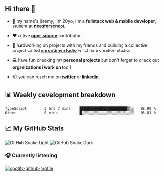 ## Hi there 👋

- 👦 my name's jérémy, i'm 20yo, i'm a **fullstack web & mobile developer**, student at **[needforschool](https://www.needfor-school.com/)**.

- ❤️ active **[open source](https://github.com/jerembdn)** contributor.

- 🧠 hardworking on projects with my friends and building a collective project called **[onruntime studio](https://github.com/onruntime)** which is a creation studio.

- 💻 have fun checking my **personal projects** but don't forget to check out **organizations i work on** too !

- 📫 you can reach me on **[twitter](https://twitter.com/jerembdn)** or **[linkedin](https://www.linkedin.com/in/jeremybdn/)**.

## 📊 Weekly development breakdown

<!--START_SECTION:waka-->

```text
TypeScript        3 hrs 7 mins    ██████████████████████▒░░   88.99 %
Other             8 mins          █░░░░░░░░░░░░░░░░░░░░░░░░   03.81 %
```

<!--END_SECTION:waka-->

## 📈 My GitHub Stats

![GitHub Snake Light](https://raw.githubusercontent.com/jerembdn/jerembdn/output/github-contribution-grid-snake.svg#gh-light-mode-only)
![GitHub Snake Dark](https://raw.githubusercontent.com/jerembdn/jerembdn/output/github-contribution-grid-snake-dark.svg#gh-dark-mode-only)

### 🎧 Currently listening

[![spotify-github-profile](https://spotify-github-profile.vercel.app/api/view?uid=31ugdvkonmhxzbnkai2r7ue2empe&cover_image=true&theme=natemoo-re&show_offline=false&background_color=121212&bar_color=3356d7&bar_color_cover=false)](https://open.spotify.com/user/31225jnpumbhbpldcz2wjg24aymi)
